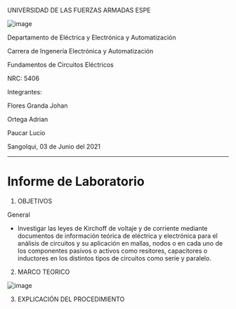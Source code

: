 
UNIVERSIDAD DE LAS FUERZAS ARMADAS  ESPE


![image](https://user-images.githubusercontent.com/85137398/120397028-36647600-c2fd-11eb-9941-39cad75ae72d.png)                                                                   
   

Departamento de Eléctrica y Electrónica y Automatización

Carrera de Ingenería Electrónica y Automatización

Fundamentos de Circuitos Eléctricos

NRC: 5406

Integrantes:

Flores Granda Johan

Ortega Adrian

Paucar Lucio

Sangolqui, 03 de Junio del 2021


________________________________________________________________________________
# Informe de Laboratorio 

1. OBJETIVOS

General

* Investigar las leyes de Kirchoff de voltaje y de corriente mediante documentos de información teórica de eléctrica y electrónica para el análisis de circuitos y su aplicación en mallas, nodos o en cada uno de los componentes pasivos o activos como resitores, capacitores o inductores en los distintos tipos de circuitos como serie y paralelo. 


2. MARCO TEORICO

![image](https://user-images.githubusercontent.com/85137398/120424435-f66bb600-c331-11eb-8bb0-679285e63d5f.png)


3. EXPLICACIÓN DEL PROCEDIMIENTO








                      

